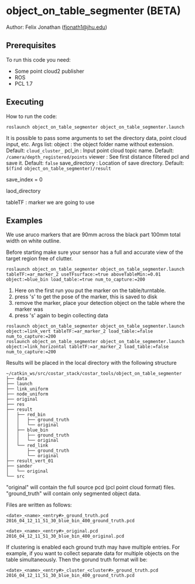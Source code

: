 # object_on_table_segmenter (BETA)

Author: Felix Jonathan (fjonath1@jhu.edu)

## Prerequisites

To run this code you need:
  - Some point cloud2 publisher
  - ROS
  - PCL 1.7

## Executing

How to run the code:

```
roslaunch object_on_table_segmenter object_on_table_segmenter.launch
```

It is possible to pass some arguments to set the directory data, point cloud input, etc.
Args list:
object		:	the object folder name without extension. Default: ```cloud_cluster_```
pcl_in		:	Input point cloud topic name. Default: ```/camera/depth_registered/points```
viewer	    	:	See first distance filtered pcl and save it. Default: ```false```
save_directory	:	Location of save directory. Default: ```$(find object_on_table_segmenter)/result```

save_index = 0

laod_directory

tableTF    : marker we are going to use


## Examples

We use aruco markers that are 90mm across the black part 100mm total width on white outline.

Before starting make sure your sensor has a full and accurate view of the target region free of clutter.


```
roslaunch object_on_table_segmenter object_on_table_segmenter.launch tableTF:=ar_marker_2 useTFsurface:=true aboveTableMin:=0.01 object:=blue_bin load_table:=true num_to_capture:=200
```

1. Here on the first run you put the marker on the table/turntable. 
2. press 's' to get the pose of the marker, this is saved to disk
3. remove the marker, place your detection object on the table where the marker was
4. press 's' again to begin collecting data

```
roslaunch object_on_table_segmenter object_on_table_segmenter.launch object:=link_vert tableTF:=ar_marker_2 load_table:=false num_to_capture:=200
roslaunch object_on_table_segmenter object_on_table_segmenter.launch object:=link_horizontal tableTF:=ar_marker_2 load_table:=false num_to_capture:=200
```

Results will be placed in the local directory with the following structure

```
~/catkin_ws/src/costar_stack/costar_tools/object_on_table_segmenter
├── data
├── launch
├── link_uniform
├── node_uniform
├── original
├── res
├── result
│   ├── red_bin
│   │   ├── ground_truth
│   │   └── original
│   ├── blue_bin
│   │   ├── ground_truth
│   │   └── original
│   └── red_link
│       ├── ground_truth
│       └── original
├── result_vert_01
├── sander
│   └── original
└── src

```

"original" will contain the full source pcd (pcl point cloud format) files.
"ground_truth" will contain only segmented object data.

Files are written as follows:
```
<date>_<name>_<entry#>_ground_truth.pcd
2016_04_12_11_51_30_blue_bin_400_ground_truth.pcd

<date>_<name>_<entry#>_original.pcd
2016_04_12_11_51_30_blue_bin_400_original.pcd
```

If clustering is enabled each ground truth may have multiple entries. For example,
if you want to collect separate data for multiple objects on the table simultaneously.
Then the gorund truth format will be:

```
<date>_<name>_<entry#>_cluster_<cluster#>_ground_truth.pcd
2016_04_12_11_51_30_blue_bin_400_ground_truth.pcd
```
